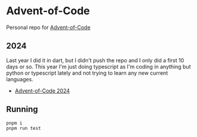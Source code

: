 # Advent-of-Code

Personal repo for [Advent-of-Code](https://adventofcode.com)


## 2024

Last year I did it in dart, but I didn't push the repo and I only did a first 10 days or so. This year I'm just doing typescript as I'm coding in anything but python or typescript lately and not trying to learn any new current languages.

- [Advent-of-Code 2024](https://adventofcode.com/2024)

## Running


```bash
pnpm i
pnpm run test

```
